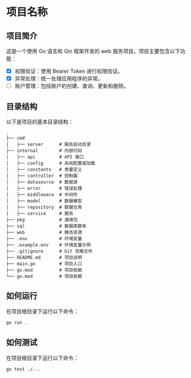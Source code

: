 # 项目名称

## 项目简介

这是一个使用 Go 语言和 Gin 框架开发的 web 服务项目。项目主要包含以下功能：

- [x] 权限验证：使用 Bearer Token 进行权限验证。
- [x] 异常处理：统一处理应用程序的异常。
- [ ] 账户管理：包括账户的创建、查询、更新和删除。

## 目录结构

以下是项目的基本目录结构：

```
.
├── cmd
│   ├── server      # 服务启动目录
├── internal        # 内部代码
│   ├── api         # API 接口
│   ├── config      # 系统配置或加载
│   ├── constants   # 常量定义
│   ├── controller  # 控制器
│   ├── datasource  # 数据源
│   ├── error       # 错误处理
│   ├── middleware  # 中间件
│   ├── model       # 数据模型
│   ├── repository  # 数据仓库
│   ├── service     # 服务
├── pkg             # 通用包
├── sql             # 数据库脚本
├── web             # 静态资源
├── .env            # 环境变量
├── .example.env    # 环境变量示例
├── .gitignore      # Git 忽略文件
├── README.md       # 项目说明
├── main.go         # 项目入口
├── go.mod          # 项目依赖
└── go.mod          # 项目依赖
```

## 如何运行

在项目根目录下运行以下命令：

```bash
go run .
```

## 如何测试

在项目根目录下运行以下命令：

```bash
go test ./...
```
